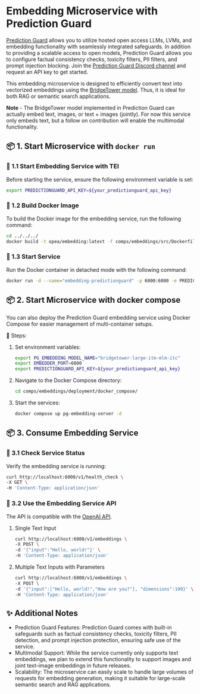 # Embedding Microservice with Prediction Guard

[Prediction Guard](https://docs.predictionguard.com) allows you to utilize hosted open access LLMs, LVMs, and embedding functionality with seamlessly integrated safeguards. In addition to providing a scalable access to open models, Prediction Guard allows you to configure factual consistency checks, toxicity filters, PII filters, and prompt injection blocking. Join the [Prediction Guard Discord channel](https://discord.gg/TFHgnhAFKd) and request an API key to get started.

This embedding microservice is designed to efficiently convert text into vectorized embeddings using the [BridgeTower model](https://huggingface.co/BridgeTower/bridgetower-large-itm-mlm-itc). Thus, it is ideal for both RAG or semantic search applications.

**Note** - The BridgeTower model implemented in Prediction Guard can actually embed text, images, or text + images (jointly). For now this service only embeds text, but a follow on contribution will enable the multimodal functionality.

## 📦 1. Start Microservice with `docker run`

### 🔹 1.1 Start Embedding Service with TEI

Before starting the service, ensure the following environment variable is set:

```bash
export PREDICTIONGUARD_API_KEY=${your_predictionguard_api_key}
```

### 🔹 1.2 Build Docker Image

To build the Docker image for the embedding service, run the following command:

```bash
cd ../../../
docker build -t opea/embedding:latest -f comps/embeddings/src/Dockerfile .
```

### 🔹 1.3 Start Service

Run the Docker container in detached mode with the following command:

```bash
docker run -d --name="embedding-predictionguard" -p 6000:6000 -e PREDICTIONGUARD_API_KEY=$PREDICTIONGUARD_API_KEY opea/embedding:latest
```

## 📦 2. Start Microservice with docker compose

You can also deploy the Prediction Guard embedding service using Docker Compose for easier management of multi-container setups.

🔹 Steps:

1. Set environment variables:

    ```bash
    export PG_EMBEDDING_MODEL_NAME="bridgetower-large-itm-mlm-itc"
    export EMBEDDER_PORT=6000
    export PREDICTIONGUARD_API_KEY=${your_predictionguard_api_key}
    ```

2. Navigate to the Docker Compose directory:

    ```bash
    cd comps/embeddings/deployment/docker_compose/
    ```

3. Start the services:

    ```bash
    docker compose up pg-embedding-server -d
    ```

## 📦 3. Consume Embedding Service

### 🔹 3.1 Check Service Status

Verify the embedding service is running:

```bash
curl http://localhost:6000/v1/health_check \
-X GET \
-H 'Content-Type: application/json'
```

### 🔹 3.2 Use the Embedding Service API

The API is compatible with the [OpenAI API](https://platform.openai.com/docs/api-reference/embeddings).

1. Single Text Input

    ```bash
    curl http://localhost:6000/v1/embeddings \
    -X POST \
    -d '{"input":"Hello, world!"}' \
    -H 'Content-Type: application/json'
    ```

2. Multiple Text Inputs with Parameters

    ```bash
    curl http://localhost:6000/v1/embeddings \
    -X POST \
    -d '{"input":["Hello, world!","How are you?"], "dimensions":100}' \
    -H 'Content-Type: application/json'
    ```

## ✨ Additional Notes
* Prediction Guard Features: Prediction Guard comes with built-in safeguards such as factual consistency checks, toxicity filters, PII detection, and prompt injection protection, ensuring safe use of the service.
* Multimodal Support: While the service currently only supports text embeddings, we plan to extend this functionality to support images and joint text-image embeddings in future releases.
* Scalability: The microservice can easily scale to handle large volumes of requests for embedding generation, making it suitable for large-scale semantic search and RAG applications.

